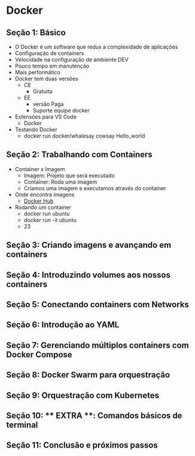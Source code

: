 

# Docker

## Seção 1: Básico
- O Docker é um software que redux a complexidade de aplicações
- Configuração de containers
- Velocidade na configuração de ambiente DEV
- Pouco tempo em manutenção
- Mais performático
- Docker tem duas versões
    - CE
        - Gratuita
    - EE
        - versão Paga
        - Suporte equipe docker
- Extensões para VS Code
    - Docker
- Testando Docker
    - docker run docker/whalesay cowsay Hello_world

## Seção 2: Trabalhando com Containers
- Container x Imagem
    - Imagem: Projeto que será executado
    - Container: Roda uma imagem
    - Criamos uma imagem e executamos através do container
- Onde encontra imagens
    - [Docker Hub](https://hub.docker.com/)
- Rodando um container
    - docker run ubuntu
    - docker run -it ubuntu
    - 23

## Seção 3: Criando imagens e avançando em containers

## Seção 4: Introduzindo volumes aos nossos containers

## Seção 5: Conectando containers com Networks

## Seção 6: Introdução ao YAML

## Seção 7: Gerenciando múltiplos containers com Docker Compose

## Seção 8: Docker Swarm para orquestração

## Seção 9: Orquestração com Kubernetes

## Seção 10: ** EXTRA **: Comandos básicos de terminal

## Seção 11: Conclusão e próximos passos